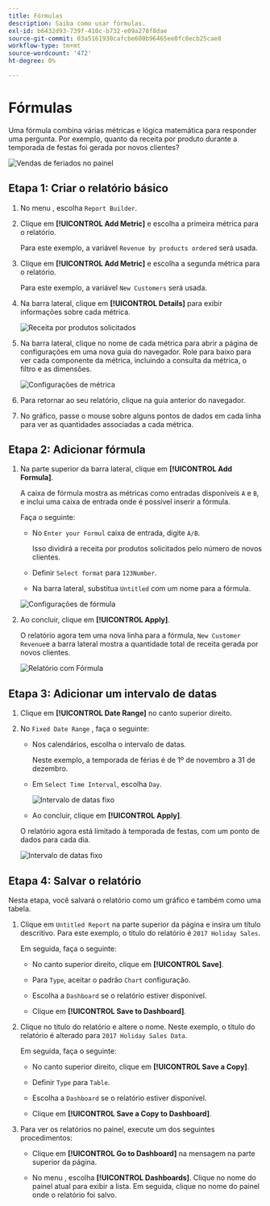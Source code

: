 ```yaml
---
title: Fórmulas
description: Saiba como usar fórmulas.
exl-id: b6432d93-739f-410c-b732-e09a278f8dae
source-git-commit: 03a5161930cafcbe600b96465ee0fc0ecb25cae8
workflow-type: tm+mt
source-wordcount: '472'
ht-degree: 0%

---
```


# Fórmulas

Uma fórmula combina várias métricas e lógica matemática para responder uma pergunta. Por exemplo, quanto da receita por produto durante a temporada de festas foi gerada por novos clientes?

![Vendas de feriados no painel](../../assets/magento-bi-report-builder-revenue-by-products-formula-report-holiday-sales-dashboard.png)

## Etapa 1: Criar o relatório básico

1. No menu , escolha `Report Builder`.

1. Clique em **[!UICONTROL Add Metric]** e escolha a primeira métrica para o relatório.

   Para este exemplo, a variável `Revenue by products ordered` será usada.

1. Clique em **[!UICONTROL Add Metric]** e escolha a segunda métrica para o relatório.

   Para este exemplo, a variável `New Customers` será usada.

1. Na barra lateral, clique em **[!UICONTROL Details]** para exibir informações sobre cada métrica.

   ![Receita por produtos solicitados](../../assets/magento-bi-report-builder-revenue-by-products.png)

1. Na barra lateral, clique no nome de cada métrica para abrir a página de configurações em uma nova guia do navegador. Role para baixo para ver cada componente da métrica, incluindo a consulta da métrica, o filtro e as dimensões.

   ![Configurações de métrica](../../assets/magento-bi-report-builder-revenue-by-products-metric-detail.png)

1. Para retornar ao seu relatório, clique na guia anterior do navegador.

1. No gráfico, passe o mouse sobre alguns pontos de dados em cada linha para ver as quantidades associadas a cada métrica.

## Etapa 2: Adicionar fórmula

1. Na parte superior da barra lateral, clique em **[!UICONTROL Add Formula]**.

   A caixa de fórmula mostra as métricas como entradas disponíveis `A` e `B`, e inclui uma caixa de entrada onde é possível inserir a fórmula.

   Faça o seguinte:

   * No `Enter your Formul` caixa de entrada, digite `A/B`.

      Isso dividirá a receita por produtos solicitados pelo número de novos clientes.

   * Definir `Select format` para `123Number`.

   * Na barra lateral, substitua `Untitled` com um nome para a fórmula.

   ![Configurações de fórmula](../../assets/magento-bi-report-builder-revenue-by-products-add-formula-detail.png)

1. Ao concluir, clique em **[!UICONTROL Apply]**.

   O relatório agora tem uma nova linha para a fórmula, `New Customer Revenue`e a barra lateral mostra a quantidade total de receita gerada por novos clientes.

   ![Relatório com Fórmula](../../assets/magento-bi-report-builder-revenue-by-products-formula-report.png)

## Etapa 3: Adicionar um intervalo de datas

1. Clique em **[!UICONTROL Date Range]** no canto superior direito.

1. No `Fixed Date Range` , faça o seguinte:

   * Nos calendários, escolha o intervalo de datas.

      Neste exemplo, a temporada de férias é de 1º de novembro a 31 de dezembro.

   * Em `Select Time Interval`, escolha `Day`.

      ![Intervalo de datas fixo](../../assets/magento-bi-report-builder-revenue-by-products-formula-report-fixed-date-range.png)

   * Ao concluir, clique em **[!UICONTROL Apply]**.

   O relatório agora está limitado à temporada de festas, com um ponto de dados para cada dia.

   ![Intervalo de datas fixo](../../assets/magento-bi-report-builder-revenue-by-products-formula-report-fixed-date-range-report.png)

## Etapa 4: Salvar o relatório

Nesta etapa, você salvará o relatório como um gráfico e também como uma tabela.

1. Clique em `Untitled Report` na parte superior da página e insira um título descritivo. Para este exemplo, o título do relatório é `2017 Holiday Sales`.

   Em seguida, faça o seguinte:

   * No canto superior direito, clique em **[!UICONTROL Save]**.

   * Para `Type`, aceitar o padrão `Chart` configuração.

   * Escolha a `Dashboard` se o relatório estiver disponível.

   * Clique em **[!UICONTROL Save to Dashboard]**.

1. Clique no título do relatório e altere o nome. Neste exemplo, o título do relatório é alterado para `2017 Holiday Sales Data`.

   Em seguida, faça o seguinte:

   * No canto superior direito, clique em **[!UICONTROL Save a Copy]**.

   * Definir `Type` para `Table`.

   * Escolha a `Dashboard` se o relatório estiver disponível.

   * Clique em **[!UICONTROL Save a Copy to Dashboard]**.

1. Para ver os relatórios no painel, execute um dos seguintes procedimentos:

   * Clique em **[!UICONTROL Go to Dashboard]** na mensagem na parte superior da página.

   * No menu , escolha **[!UICONTROL Dashboards]**. Clique no nome do painel atual para exibir a lista. Em seguida, clique no nome do painel onde o relatório foi salvo.
